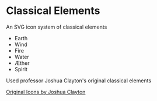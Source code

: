 # Classical Elements
An SVG icon system of classical elements

* Earth
* Wind
* Fire
* Water
* Æther
* Spirit

Used professor Joshua Clayton's original classical elements

<a href="https://github.com/jclayton/classical-elements"> Original Icons by Joshua Clayton </a>
